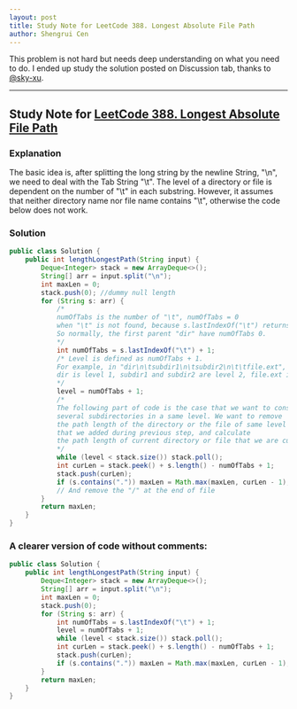 ```yaml
---
layout: post
title: Study Note for LeetCode 388. Longest Absolute File Path
author: Shengrui Cen
---
```


This problem is not hard but needs deep understanding on what you need to do. I ended up study the solution posted on Discussion tab, thanks to [@sky-xu](https://discuss.leetcode.com/user/sky-xu).

-----

## Study Note for [LeetCode 388. Longest Absolute File Path](https://leetcode.com/problems/longest-absolute-file-path/description/)

### Explanation
The basic idea is, after splitting the long string by the newline String, "\n", we need to deal with the Tab String "\t". The level of a directory or file is dependent on the number of "\t" in each substring. However, it assumes that neither directory name nor file name contains "\t", otherwise the code below does not work. 

### Solution
``` Java
public class Solution {
    public int lengthLongestPath(String input) {
        Deque<Integer> stack = new ArrayDeque<>();
        String[] arr = input.split("\n");
        int maxLen = 0;
        stack.push(0); //dummy null length
        for (String s: arr) {
            /*
            numOfTabs is the number of "\t", numOfTabs = 0 
            when "\t" is not found, because s.lastIndexOf("\t") returns -1.
            So normally, the first parent "dir" have numOfTabs 0.
            */
            int numOfTabs = s.lastIndexOf("\t") + 1;
            /* Level is defined as numOfTabs + 1. 
            For example, in "dir\n\tsubdir1\n\tsubdir2\n\t\tfile.ext", 
            dir is level 1, subdir1 and subdir2 are level 2, file.ext is level3
            */
            level = numOfTabs + 1;
            /*
            The following part of code is the case that we want to consider when there are
            several subdirectories in a same level. We want to remove
            the path length of the directory or the file of same level
            that we added during previous step, and calculate 
            the path length of current directory or file that we are currently looking at.
            */
            while (level < stack.size()) stack.poll(); 
            int curLen = stack.peek() + s.length() - numOfTabs + 1;
            stack.push(curLen);
            if (s.contains(".")) maxLen = Math.max(maxLen, curLen - 1); //Only update the maxLen when a file is discovered, 
            // And remove the "/" at the end of file
        }
        return maxLen;
    }
}
```

### A clearer version of code without comments:
```Java
public class Solution {
    public int lengthLongestPath(String input) {
        Deque<Integer> stack = new ArrayDeque<>();
        String[] arr = input.split("\n");
        int maxLen = 0;
        stack.push(0);
        for (String s: arr) {
            int numOfTabs = s.lastIndexOf("\t") + 1;
            level = numOfTabs + 1;
            while (level < stack.size()) stack.poll(); 
            int curLen = stack.peek() + s.length() - numOfTabs + 1;
            stack.push(curLen);
            if (s.contains(".")) maxLen = Math.max(maxLen, curLen - 1); //Only update the maxLen when a file is discovered, 
        }
        return maxLen;
    }
}
```